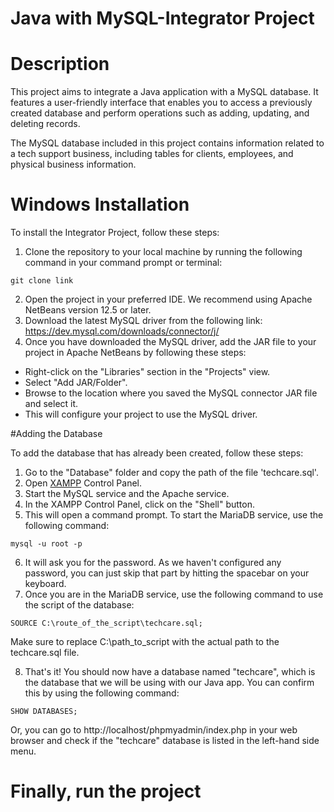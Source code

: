 # Java with MySQL-Integrator Project

# Description

This project aims to integrate a Java application with a MySQL database. It features a user-friendly interface that enables you to access a previously created database and perform operations such as adding, updating, and deleting records.

The MySQL database included in this project contains information related to a tech support business, including tables for clients, employees, and physical business information.

# Windows Installation

To install the Integrator Project, follow these steps:

1. Clone the repository to your local machine by running the following command in your command prompt or terminal:

```git clone link``` 

2. Open the project in your preferred IDE. We recommend using Apache NetBeans version 12.5 or later.
3. Download the latest MySQL driver from the following link: https://dev.mysql.com/downloads/connector/j/ 
4. Once you have downloaded the MySQL driver, add the JAR file to your project in Apache NetBeans by following these steps:

- Right-click on the "Libraries" section in the "Projects" view.
- Select "Add JAR/Folder".
- Browse to the location where you saved the MySQL connector JAR file and select it.
- This will configure your project to use the MySQL driver.

#Adding the Database

To add the database that has already been created, follow these steps:

1. Go to the "Database" folder and copy the path of the file 'techcare.sql'.
2. Open <a href="https://www.youtube.com/watch?v=NRPAur8m7M0" target="_blank">XAMPP</a> Control Panel.
3. Start the MySQL service and the Apache service.
4. In the XAMPP Control Panel, click on the "Shell" button.
5. This will open a command prompt. To start the MariaDB service, use the following command:

```mysql -u root -p ``` 

6. It will ask you for the password. As we haven't configured any password, you can just skip that part by hitting the spacebar on your keyboard.
7. Once you are in the MariaDB service, use the following command to use the script of the database:

```SOURCE C:\route_of_the_script\techcare.sql;```

Make sure to replace C:\path_to_script with the actual path to the techcare.sql file.

8. That's it! You should now have a database named "techcare", which is the database that we will be using with our Java app. You can confirm this by using the following command:

```SHOW DATABASES;``` 

Or, you can go to http://localhost/phpmyadmin/index.php in your web browser and check if the "techcare" database is listed in the left-hand side menu.

# Finally, run the project
